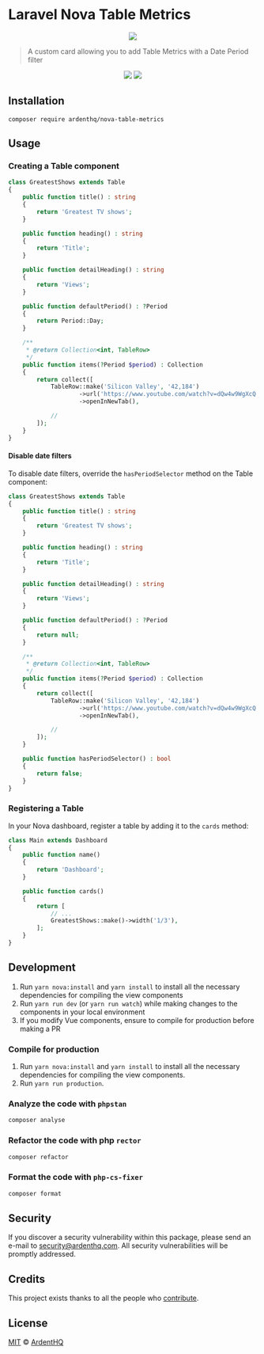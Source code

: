 # Laravel Nova Table Metrics

<p align="center">
    <img src="./banner.png" />
</p>

> A custom card allowing you to add Table Metrics with a Date Period filter

<p align="center">
    <img src="./example.png" />
    <img src="./example-dark.png" />
</p>

## Installation

```console
composer require ardenthq/nova-table-metrics
```

## Usage

### Creating a Table component

```php
class GreatestShows extends Table
{
    public function title() : string
    {
        return 'Greatest TV shows';
    }

    public function heading() : string
    {
        return 'Title';
    }

    public function detailHeading() : string
    {
        return 'Views';
    }

    public function defaultPeriod() : ?Period
    {
        return Period::Day;
    }

    /**
     * @return Collection<int, TableRow>
     */
    public function items(?Period $period) : Collection
    {
        return collect([
            TableRow::make('Silicon Valley', '42,184')
                    ->url('https://www.youtube.com/watch?v=dQw4w9WgXcQ')
                    ->openInNewTab(),

            //
        ]);
    }
}
```

#### Disable date filters

To disable date filters, override the `hasPeriodSelector` method on the Table component:

```php
class GreatestShows extends Table
{
    public function title() : string
    {
        return 'Greatest TV shows';
    }

    public function heading() : string
    {
        return 'Title';
    }

    public function detailHeading() : string
    {
        return 'Views';
    }

    public function defaultPeriod() : ?Period
    {
        return null;
    }

    /**
     * @return Collection<int, TableRow>
     */
    public function items(?Period $period) : Collection
    {
        return collect([
            TableRow::make('Silicon Valley', '42,184')
                    ->url('https://www.youtube.com/watch?v=dQw4w9WgXcQ')
                    ->openInNewTab(),

            //
        ]);
    }

    public function hasPeriodSelector() : bool
    {
        return false;
    }
}
```

### Registering a Table

In your Nova dashboard, register a table by adding it to the `cards` method:

```php
class Main extends Dashboard
{
    public function name()
    {
        return 'Dashboard';
    }

    public function cards()
    {
        return [
            // ...
            GreatestShows::make()->width('1/3'),
        ];
    }
}

```

## Development

1. Run `yarn nova:install` and `yarn install` to install all the necessary dependencies for compiling the view components
2. Run `yarn run dev` (or `yarn run watch`) while making changes to the components in your local environment
3. If you modify Vue components, ensure to compile for production before making a PR

### Compile for production

1. Run `yarn nova:install` and `yarn install` to install all the necessary dependencies for compiling the view components.
2. Run `yarn run production`.

### Analyze the code with `phpstan`

```bash
composer analyse
```

### Refactor the code with php `rector`

```bash
composer refactor
```

### Format the code with `php-cs-fixer`

```bash
composer format
```

## Security

If you discover a security vulnerability within this package, please send an e-mail to security@ardenthq.com. All security vulnerabilities will be promptly addressed.

## Credits

This project exists thanks to all the people who [contribute](../../contributors).

## License

[MIT](LICENSE) © [ArdentHQ](https://ardenthq.com)
